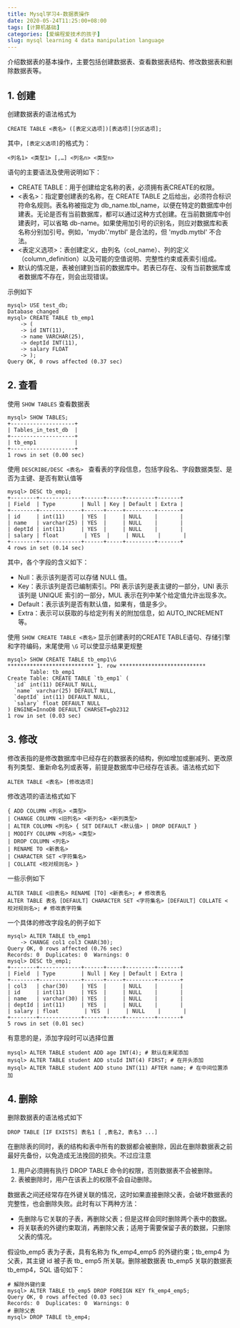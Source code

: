 ```yaml
---
title: Mysql学习4-数据表操作
date: 2020-05-24T11:25:00+08:00
tags: [计算机基础]
categories: [爱编程爱技术的孩子]
slug: mysql learning 4 data manipulation language 
---
```


介绍数据表的基本操作，主要包括创建数据表、查看数据表结构、修改数据表和删除数据表等。

<!--more-->

## 1. 创建

创建数据表的语法格式为

```mysql
CREATE TABLE <表名> ([表定义选项])[表选项][分区选项];
```

其中，`[表定义选项]`的格式为：

```mysql
<列名1> <类型1> [,…] <列名n> <类型n>
```

语句的主要语法及使用说明如下：

- CREATE TABLE：用于创建给定名称的表，必须拥有表CREATE的权限。
- <表名>：指定要创建表的名称，在 CREATE TABLE 之后给出，必须符合标识符命名规则。表名称被指定为 db_name.tbl_name，以便在特定的数据库中创建表。无论是否有当前数据库，都可以通过这种方式创建。在当前数据库中创建表时，可以省略 db-name。如果使用加引号的识别名，则应对数据库和表名称分别加引号。例如，'mydb'.'mytbl' 是合法的，但 'mydb.mytbl' 不合法。
- <表定义选项>：表创建定义，由列名（col_name）、列的定义（column_definition）以及可能的空值说明、完整性约束或表索引组成。
- 默认的情况是，表被创建到当前的数据库中。若表已存在、没有当前数据库或者数据库不存在，则会出现错误。

示例如下

```mysql
mysql> USE test_db;
Database changed
mysql> CREATE TABLE tb_emp1
    -> (
    -> id INT(11),
    -> name VARCHAR(25),
    -> deptId INT(11),
    -> salary FLOAT
    -> );
Query OK, 0 rows affected (0.37 sec)
```

## 2. 查看

使用 `SHOW TABLES` 查看数据表

```mysql
mysql> SHOW TABLES;
+--------------------+
| Tables_in_test_db  |
+--------------------+
| tb_emp1            |
+--------------------+
1 rows in set (0.00 sec)
```

使用 `DESCRIBE/DESC <表名> ` 查看表的字段信息，包括字段名、字段数据类型、是否为主键、是否有默认值等

```mysql
mysql> DESC tb_emp1;
+--------+-------------+------+-----+---------+-------+
| Field  | Type        | Null | Key | Default | Extra |
+--------+-------------+------+-----+---------+-------+
| id     | int(11)     | YES  |     | NULL    |       |
| name   | varchar(25) | YES  |     | NULL    |       |
| deptId | int(11)     | YES  |     | NULL    |       |
| salary | float        | YES  |     | NULL    |       |
+--------+-------------+------+-----+---------+-------+
4 rows in set (0.14 sec)
```

其中，各个字段的含义如下：

- Null：表示该列是否可以存储 NULL 值。
- Key：表示该列是否已编制索引。PRI 表示该列是表主键的一部分，UNI 表示该列是 UNIQUE 索引的一部分，MUL 表示在列中某个给定值允许出现多次。
- Default：表示该列是否有默认值，如果有，值是多少。
- Extra：表示可以获取的与给定列有关的附加信息，如 AUTO_INCREMENT 等。

使用 `SHOW CREATE TABLE <表名>` 显示创建表时的CREATE TABLE语句、存储引擎和字符编码，末尾使用 `\G` 可以使显示结果更规整

```mysql
mysql> SHOW CREATE TABLE tb_emp1\G
*************************** 1. row ***************************
       Table: tb_emp1
Create Table: CREATE TABLE `tb_emp1` (
  `id` int(11) DEFAULT NULL,
  `name` varchar(25) DEFAULT NULL,
  `deptId` int(11) DEFAULT NULL,
  `salary` float DEFAULT NULL
) ENGINE=InnoDB DEFAULT CHARSET=gb2312
1 row in set (0.03 sec)
```

## 3. 修改

修改表指的是修改数据库中已经存在的数据表的结构，例如增加或删减列、更改原有列类型、重新命名列或表等，前提是数据库中已经存在该表。语法格式如下

```mysql
ALTER TABLE <表名> [修改选项]
```

修改选项的语法格式如下

```mysql
{ ADD COLUMN <列名> <类型>
| CHANGE COLUMN <旧列名> <新列名> <新列类型>
| ALTER COLUMN <列名> { SET DEFAULT <默认值> | DROP DEFAULT }
| MODIFY COLUMN <列名> <类型>
| DROP COLUMN <列名>
| RENAME TO <新表名>
| CHARACTER SET <字符集名>
| COLLATE <校对规则名> }
```

一些示例如下

```mysql
ALTER TABLE <旧表名> RENAME [TO] <新表名>; # 修改表名
ALTER TABLE 表名 [DEFAULT] CHARACTER SET <字符集名> [DEFAULT] COLLATE <校对规则名>; # 修改表字符集
```

一个具体的修改字段名的例子如下

```mysql
mysql> ALTER TABLE tb_emp1
    -> CHANGE col1 col3 CHAR(30);
Query OK, 0 rows affected (0.76 sec)
Records: 0  Duplicates: 0  Warnings: 0
mysql> DESC tb_emp1;
+--------+-------------+------+-----+---------+-------+
| Field  | Type        | Null | Key | Default | Extra |
+--------+-------------+------+-----+---------+-------+
| col3   | char(30)    | YES  |     | NULL    |       |
| id     | int(11)     | YES  |     | NULL    |       |
| name   | varchar(30) | YES  |     | NULL    |       |
| deptId | int(11)     | YES  |     | NULL    |       |
| salary | float        | YES  |     | NULL    |       |
+--------+-------------+------+-----+---------+-------+
5 rows in set (0.01 sec)
```

有意思的是，添加字段时可以选择位置

```mysql
mysql> ALTER TABLE student ADD age INT(4); # 默认在末尾添加
mysql> ALTER TABLE student ADD stuId INT(4) FIRST; # 在开头添加
mysql> ALTER TABLE student ADD stuno INT(11) AFTER name; # 在中间位置添加
```

## 4. 删除

删除数据表的语法格式如下

```mysql
DROP TABLE [IF EXISTS] 表名1 [ ,表名2, 表名3 ...]
```

在删除表的同时，表的结构和表中所有的数据都会被删除，因此在删除数据表之前最好先备份，以免造成无法挽回的损失。不过应注意

1. 用户必须拥有执行 DROP TABLE 命令的权限，否则数据表不会被删除。
2. 表被删除时，用户在该表上的权限不会自动删除。

数据表之间还经常存在外键关联的情况，这时如果直接删除父表，会破坏数据表的完整性，也会删除失败。此时有以下两种方法：

- 先删除与它关联的子表，再删除父表；但是这样会同时删除两个表中的数据。
- 将关联表的外键约束取消，再删除父表；适用于需要保留子表的数据，只删除父表的情况。

假设tb_emp5 表为子表，具有名称为 fk_emp4_emp5 的外键约束；tb_emp4 为父表，其主键 id 被子表 tb_ emp5 所关联。删除被数据表 tb_emp5 关联的数据表 tb_emp4，SQL 语句如下：

```mysql
# 解除外键约束
mysql> ALTER TABLE tb_emp5 DROP FOREIGN KEY fk_emp4_emp5;
Query OK, 0 rows affected (0.03 sec)
Records: 0  Duplicates: 0  Warnings: 0
# 删除父表
mysql> DROP TABLE tb_emp4;
```

